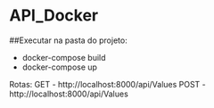 # API_Docker


##Executar na pasta do projeto:

- docker-compose build
- docker-compose up


Rotas:
GET - http://localhost:8000/api/Values
POST - http://localhost:8000/api/Values


